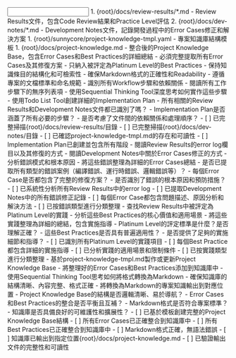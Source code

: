 <input>
  <context>
  1. {root}/docs/review-results/*.md - Review Results文件，包含Code Review結果和Practice Level評估
  2. {root}/docs/dev-notes/*.md - Development Notes文件，記錄開發過程中的Error Cases修正和解決方案
  </context>
  <templates>
  1. {root}/sunnycore/project-knowledge-tmpl.yaml - 專案知識庫結構模板
  </templates>
</input>

<output>
1. {root}/docs/project-knowledge.md - 整合後的Project Knowledge Base，包含Error Cases和Best Practices的詳細總結
</output>

<constraints importance="Important">
- 必須完整提取所有Error Cases及其修復方案
- 只納入被評定為Platinum Level的Best Practices
- 保持知識條目的結構化和可檢索性
- 確保Markdown格式的正確性和Readability
- 遵循專案的文檔標準和命名規範
</constraints>

<workflow importance="Important">
  <stage id="1: Implementation Planning" level_of_think="think hard">
  - 識別所有Workflow步驟和依賴關係
  - 閱讀所有工作步驟下的無序列表項
  - 使用Sequential Thinking Tool深度思考如何實作這些步驟
  - 使用Todo List Tool創建詳細的Implementation Plan

  <questions>
  - 所有相關的Review Results和Development Notes文件都已識別了嗎？
  - Implementation Plan是否涵蓋了所有必要的步驟？
  - 是否考慮了文件間的依賴關係和處理順序？
  </questions>
  
  <checks>
  - [ ] 已完整掃描{root}/docs/review-results/目錄
  - [ ] 已完整掃描{root}/docs/dev-notes/目錄
  - [ ] 已確認project-knowledge-tmpl.md的存在和可讀性
  - [ ] Implementation Plan已創建並包含所有階段
  </checks>
  </stage>

  <stage id="2: Error Case Analysis" level_of_think="think harder">
  - 閱讀Review Results的error log欄目以及其修復的方式
  - 閱讀Development Notes中關於Error Cases修正的方式
  - 分析錯誤模式和根本原因
  - 將這些錯誤整理為詳細的Error Cases總結

  <questions>
  - 是否已提取所有類型的錯誤案例（編譯錯誤、運行時錯誤、邏輯錯誤等）？
  - 每個Error Case是否都包含了完整的修復方案？
  - 是否識別了錯誤的根本原因和預防措施？
  </questions>

  <checks>
  - [ ] 已系統性分析所有Review Results中的error log
  - [ ] 已提取Development Notes中的所有錯誤修正記錄
  - [ ] 每個Error Case都包含問題描述、原因分析和解決方法
  - [ ] 已按錯誤類型進行分類整理
  </checks>
  </stage>

  <stage id="3: Best Practice Curation" level_of_think="think harder">
  - 查找Review Results中被評定為Platinum Level的實踐
  - 分析這些Best Practices的核心價值和適用場景
  - 將這些實踐整理為詳細的總結，包含實施指導

  <questions>
  - Platinum Level的評定標準是什麼？是否理解正確？
  - 這些Best Practices是否具有普遍適用性？
  - 是否提供了足夠的實施細節和指導？
  </questions>

  <checks>
  - [ ] 已識別所有Platinum Level的實踐項目
  - [ ] 每個Best Practice都包含詳細的實施指導
  - [ ] 已分析實踐的適用場景和限制條件
  - [ ] 已按實踐類型進行分類整理
  </checks>
  </stage>

  <stage id="4: Knowledge Base Creation" level_of_think="ultra think">
  - 基於project-knowledge-tmpl.md製作或更新Project Knowledge Base
  - 將整理好的Error Cases和Best Practices添加到知識庫中
  - 使用Sequential Thinking Tool思考如何將格式轉換為Markdown
  - 確保知識庫的結構清晰、內容完整、格式正確
  - 將轉換為Markdown的專案知識輸出到對應位置

  <questions>
  - Project Knowledge Base的結構是否邏輯清晰、易於導航？
  - Error Cases和Best Practices的整合是否平衡且互補？
  - Markdown格式是否符合專案標準？
  - 知識庫是否具備良好的可維護性和擴展性？
  </questions>

  <checks>
  - [ ] 已基於模板創建完整的Project Knowledge Base結構
  - [ ] 所有Error Cases已正確整合到知識庫中
  - [ ] 所有Best Practices已正確整合到知識庫中
  - [ ] Markdown格式正確，無語法錯誤
  - [ ] 知識庫已輸出到指定位置{root}/docs/project-knowledge.md
  - [ ] 已驗證輸出文件的完整性和可讀性
  </checks>
  </stage>
</workflow>